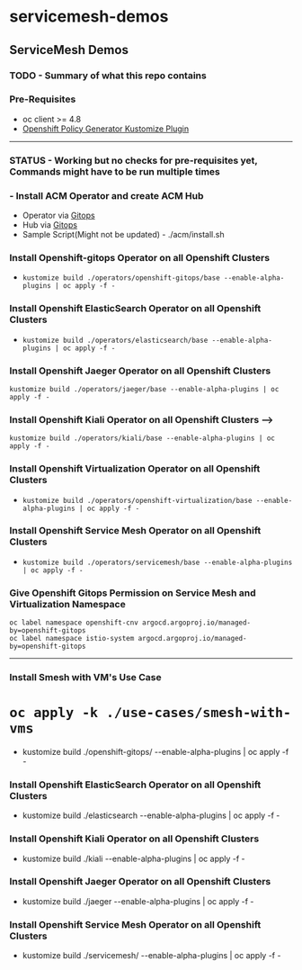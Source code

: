 # servicemesh-demos

## ServiceMesh Demos

### TODO - Summary of what this repo contains

### Pre-Requisites

- oc client >= 4.8
- [Openshift Policy Generator Kustomize Plugin](https://github.com/open-cluster-management/policy-generator-plugin#as-a-kustomize-plugin)

---


### STATUS - Working but no checks for pre-requisites yet, Commands might have to be run multiple times

### - Install ACM Operator and create ACM Hub

- Operator via [Gitops](https://github.com/redhat-cop/gitops-catalog/tree/main/advanced-cluster-management/operator)
- Hub via [Gitops](https://github.com/redhat-cop/gitops-catalog/tree/main/advanced-cluster-management/instance)
- Sample Script(Might not be updated) - ./acm/install.sh

### Install Openshift-gitops Operator on all Openshift Clusters

- ```kustomize build ./operators/openshift-gitops/base --enable-alpha-plugins | oc apply -f -```

### Install Openshift ElasticSearch Operator on all Openshift Clusters

- ```kustomize build ./operators/elasticsearch/base --enable-alpha-plugins | oc apply -f -```

### Install Openshift Jaeger Operator on all Openshift Clusters  

```kustomize build ./operators/jaeger/base --enable-alpha-plugins | oc apply -f -```
  
### Install Openshift Kiali Operator on all Openshift Clusters -->

```kustomize build ./operators/kiali/base --enable-alpha-plugins | oc apply -f -```

### Install Openshift Virtualization Operator on all Openshift Clusters

- ```kustomize build ./operators/openshift-virtualization/base --enable-alpha-plugins | oc apply -f -```

### Install Openshift Service Mesh Operator on all Openshift Clusters

- ```kustomize build ./operators/servicemesh/base --enable-alpha-plugins | oc apply -f -```

### Give Openshift Gitops Permission on Service Mesh and Virtualization Namespace

```oc label namespace openshift-cnv argocd.argoproj.io/managed-by=openshift-gitops```  
```oc label namespace istio-system argocd.argoproj.io/managed-by=openshift-gitops```

<!--### If using CNV on a virtual environment enable software emulation

```CSV_NAME=$(oc get csv -n openshift-cnv -l operators.coreos.com/kubevirt-hyperconverged.openshift-cnv='' -o name)```
-->
---

### Install Smesh with VM's Use Case

```oc apply -k ./use-cases/smesh-with-vms```
=======
- kustomize build ./openshift-gitops/ --enable-alpha-plugins | oc apply -f -

### Install Openshift ElasticSearch Operator on all Openshift Clusters

- kustomize build ./elasticsearch --enable-alpha-plugins | oc apply -f -

### Install Openshift Kiali Operator on all Openshift Clusters

- kustomize build ./kiali --enable-alpha-plugins | oc apply -f -

### Install Openshift Jaeger Operator on all Openshift Clusters

- kustomize build ./jaeger --enable-alpha-plugins | oc apply -f -

### Install Openshift Service Mesh Operator on all Openshift Clusters

- kustomize build ./servicemesh/ --enable-alpha-plugins | oc apply -f -


